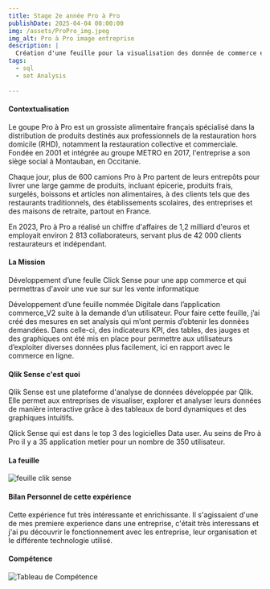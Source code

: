 ```yaml
---
title: Stage 2e année Pro à Pro 
publishDate: 2025-04-04 00:00:00
img: /assets/ProPro_img.jpeg
img_alt: Pro à Pro image entreprise
description: |
  Création d'une feuille pour la visualisation des donnée de commerce en lignel'entreprise Pro à Pro.
tags:
  - sql
  - set Analysis
  
---
```


#### Contextualisation

 Le goupe Pro à Pro est un grossiste alimentaire français spécialisé dans la distribution de produits destinés aux professionnels de la restauration hors domicile (RHD), notamment la restauration collective et commerciale. Fondée en 2001 et intégrée au groupe METRO en 2017, l'entreprise a son siège social à Montauban, en Occitanie. ​

Chaque jour, plus de 600 camions Pro à Pro partent de leurs entrepôts pour livrer une large gamme de produits, incluant épicerie, produits frais, surgelés, boissons et articles non alimentaires, à des clients tels que des restaurants traditionnels, des établissements scolaires, des entreprises et des maisons de retraite, partout en France. ​

En 2023, Pro à Pro a réalisé un chiffre d'affaires de 1,2 milliard d'euros et employait environ 2 813 collaborateurs, servant plus de 42 000 clients restaurateurs et indépendant.



#### La Mission

Développement d’une feulle Click Sense pour une app commerce et qui permettras d'avoir une vue sur sur les vente informatique 
 
Développement d’une feuille nommée Digitale dans l’application commerce_V2 suite à la demande d’un utilisateur.
Pour faire cette feuille, j’ai créé des mesures en set analysis qui m’ont permis d’obtenir les données demandées.
Dans celle-ci, des indicateurs KPI, des tables, des jauges et des graphiques ont été mis en place pour permettre aux utilisateurs d’exploiter diverses données plus facilement, ici en rapport avec le commerce en ligne.

#### Qlik Sense c'est quoi 
Qlik Sense est une plateforme d'analyse de données développée par Qlik. Elle permet aux entreprises de visualiser, explorer et analyser leurs données de manière interactive grâce à des tableaux de bord dynamiques et des graphiques intuitifs.

Qlick Sense qui est dans le top 3 des logicielles Data user. Au seins de Pro à Pro il y a 35 application metier pour un nombre de 350 utilisateur.

#### La feuille

![feuille clik sense](/assets/Feuille-Qlick-Sense.png)

#### Bilan Personnel de cette expérience

  Cette expérience fut très intéressante et enrichissante. Il s'agissaient d'une de mes premiere experience dans une entreprise,
  c'était très interessans et j'ai pu découvrir le fonctionnement avec les entreprise, leur organisation et le différente technologie utilisé. 

#### Compétence
![Tableau de Compétence](/assets/tableauCompStage2.png)